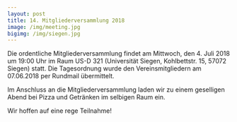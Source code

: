 ```yaml
---
layout: post
title: 14. Mitgliederversammlung 2018
image: /img/meeting.jpg
bigimg: /img/siegen.jpg
---
```



Die ordentliche Mitgliederversammlung findet am Mittwoch, den 4. Juli 2018 um 19:00 Uhr im Raum US-D 321 (Universität Siegen, Kohlbettstr. 15, 57072 Siegen) statt.
Die Tagesordnung wurde den Vereinsmitgliedern am 07.06.2018 per Rundmail übermittelt.

Im Anschluss an die Mitgliederversammlung laden wir zu einem geselligen Abend bei Pizza und Getränken im selbigen Raum ein.

Wir hoffen auf eine rege Teilnahme!
